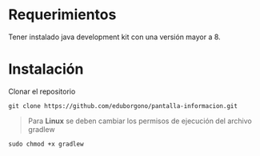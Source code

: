 # Requerimientos

Tener instalado java development kit con una versión mayor a 8.

# Instalación
Clonar el repositorio 
```
git clone https://github.com/eduborgono/pantalla-informacion.git
```

> Para **Linux** se deben cambiar los permisos de ejecución del archivo gradlew
```
sudo chmod +x gradlew
```
